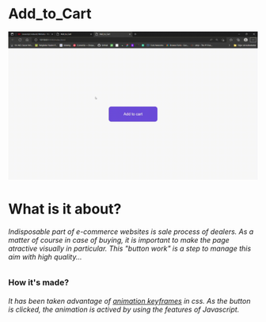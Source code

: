 # Add_to_Cart

![](Cart.gif)

<h1>What is it about?
<h6>Indisposable part of e-commerce websites is sale process of dealers. 
As a matter of course in case of buying, it is important to make the page atractive visually in particular. 
This "button work" is a step to manage this aim with high quality... 

<h3>How it's made?
<h6>It has been taken advantage of <u>animation keyframes</u> in css. As the button is clicked, the animation is actived by using the features of Javascript.
